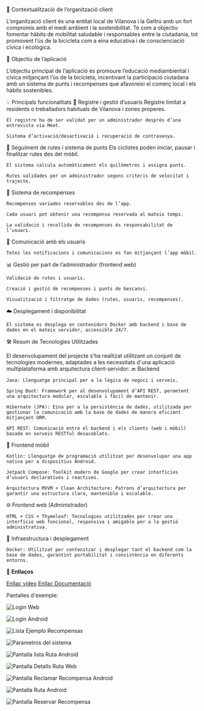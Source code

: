 🏢 Contextualització de l’organització client

L’organització client és una entitat local de Vilanova i la Geltrú amb un fort compromís amb el medi ambient i la sostenibilitat. Té com a objectiu fomentar hàbits de mobilitat saludable i responsables entre la ciutadania, tot promovent l’ús de la bicicleta com a eina educativa i de conscienciació cívica i ecològica.

🎯 Objectiu de l’aplicació

L’objectiu principal de l’aplicació és promoure l’educació mediambiental i cívica mitjançant l’ús de la bicicleta, incentivant la participació ciutadana amb un sistema de punts i recompenses que afavoreixi el comerç local i els hàbits sostenibles.

💡 Principals funcionalitats
🔐 Registre i gestió d’usuaris
    Registre limitat a residents o treballadors habituals de Vilanova i zones properes.

    El registre ha de ser validat per un administrador després d’una entrevista via Meet.

    Sistema d’activació/desactivació i recuperació de contrasenya.

🚴 Seguiment de rutes i sistema de punts
    Els ciclistes poden iniciar, pausar i finalitzar rutes des del mòbil.

    El sistema calcula automàticament els quilòmetres i assigna punts.

    Rutes validades per un administrador segons criteris de velocitat i trajecte.

🎁 Sistema de recompenses

    Recompenses variades reservables des de l’app.

    Cada usuari pot obtenir una recompensa reservada al mateix temps.

    La validació i recollida de recompenses és responsabilitat de l’usuari.

📱 Comunicació amb els usuaris

    Totes les notificacions i comunicacions es fan mitjançant l’app mòbil.

📊 Gestió per part de l’administrador (frontend web)

    Validació de rutes i usuaris.

    Creació i gestió de recompenses i punts de bescanvi.

    Visualització i filtratge de dades (rutes, usuaris, recompenses).

☁️ Desplegament i disponibilitat

    El sistema es desplega en contenidors Docker amb backend i base de dades en el mateix servidor, accessible 24/7.


🛠️ Resum de Tecnologies Utilitzades

El desenvolupament del projecte s'ha realitzat utilitzant un conjunt de tecnologies modernes, adaptades a les necessitats d'una aplicació multiplataforma amb arquitectura client-servidor:
🔙 Backend

    Java: Llenguatge principal per a la lògica de negoci i serveis.

    Spring Boot: Framework per al desenvolupament d’API REST, permetent una arquitectura modular, escalable i fàcil de mantenir.

    Hibernate (JPA): Eina per a la persistència de dades, utilitzada per gestionar la comunicació amb la base de dades de manera eficient mitjançant ORM.

    API REST: Comunicació entre el backend i els clients (web i mòbil) basada en serveis RESTful desacoblats.

📱 Frontend mòbil

    Kotlin: Llenguatge de programació utilitzat per desenvolupar una app nativa per a dispositius Android.

    Jetpack Compose: Toolkit modern de Google per crear interfícies d’usuari declaratives i reactives.

    Arquitectura MVVM + Clean Architecture: Patrons d’arquitectura per garantir una estructura clara, mantenible i escalable.


🌐 Frontend web (Administrador)

    HTML + CSS + Thymeleaf: Tecnologies utilitzades per crear una interfície web funcional, responsiva i amigable per a la gestió administrativa.

🐳 Infraestructura i desplegament

    Docker: Utilitzat per contenitzar i desplegar tant el backend com la base de dades, garantint portabilitat i consistència en diferents entorns.

🔗 **Enllaços**

[Enllaç video](https://github.com/mayoadria/Projecte-Final-EntreBicis/blob/main/VideoP4Entrbicis.mov)
[Enllaç Documentació](https://github.com/mayoadria/Projecte-Final-EntreBicis/blob/main/index.adoc)

Pantalles d'exemple:

![Login Web](https://github.com/mayoadria/Projecte-Final-EntreBicis/blob/main/FotosGithub/LoginWeb.png)


![Login Android](https://github.com/mayoadria/Projecte-Final-EntreBicis/blob/main/FotosGithub/Login.png)


![Lista Ejemplo Recompensas](https://github.com/mayoadria/Projecte-Final-EntreBicis/blob/main/FotosGithub/PantallaRecompensa.png)


![Parametros del sistema](https://github.com/mayoadria/Projecte-Final-EntreBicis/blob/main/FotosGithub/ParametrosSistema.png)


![Pantalla lista Ruta Android](https://github.com/mayoadria/Projecte-Final-EntreBicis/blob/main/FotosGithub/PantallaRutaAndr.png)


![Pantalla Detalls Ruta Web](https://github.com/mayoadria/Projecte-Final-EntreBicis/blob/main/FotosGithub/PantallaRutaWeb.png)


![Pantalla Reclamar Recompensa Android](https://github.com/mayoadria/Projecte-Final-EntreBicis/blob/main/FotosGithub/ReclamarRecompensas.png)


![Pantalla Ruta Android](https://github.com/mayoadria/Projecte-Final-EntreBicis/blob/main/FotosGithub/RutaAndroid.png)


![Pantalla Reservar Recompensa](https://github.com/mayoadria/Projecte-Final-EntreBicis/blob/main/FotosGithub/ReservarRecompensa.png)
